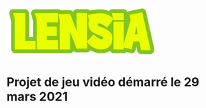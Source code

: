 <img src="Assets/Resources/Textures/logo.png" width="350" title="hover text">



# 


<h1>Projet de jeu vidéo démarré le 29 mars 2021</h1>
